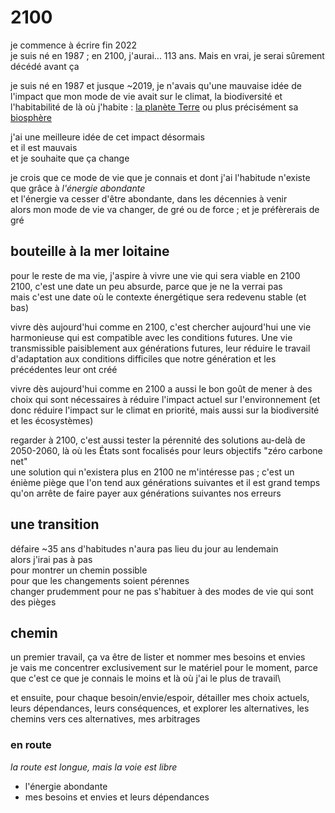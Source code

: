 # 2100

je commence à écrire fin 2022\
je suis né en 1987 ; en 2100, j'aurai... 113 ans. Mais en vrai, je serai sûrement décédé avant ça

je suis né en 1987 et jusque ~2019, je n'avais qu'une mauvaise idée de l'impact que mon mode de vie avait sur le climat, la biodiversité et l'habitabilité de là où j'habite : [la planète Terre](https://fr.wikipedia.org/wiki/Terre) ou plus précisément sa [biosphère](https://fr.wikipedia.org/wiki/Biosph%C3%A8re)

j'ai une meilleure idée de cet impact désormais\
et il est mauvais\
et je souhaite que ça change

je crois que ce mode de vie que je connais et dont j'ai l'habitude n'existe que grâce à *l'énergie abondante*\
et l'énergie va cesser d'être abondante, dans les décennies à venir\
alors mon mode de vie va changer, de gré ou de force ; et je préfèrerais de gré


## bouteille à la mer loitaine

pour le reste de ma vie, j'aspire à vivre une vie qui sera viable en 2100\
2100, c'est une date un peu absurde, parce que je ne la verrai pas\
mais c'est une date où le contexte énergétique sera redevenu stable (et bas)

vivre dès aujourd'hui comme en 2100, c'est chercher aujourd'hui une vie harmonieuse qui est compatible avec les conditions futures. Une vie transmissible paisiblement aux générations futures, leur réduire le travail d'adaptation aux conditions difficiles que notre génération et les précédentes leur ont créé

vivre dès aujourd'hui comme en 2100 a aussi le bon goût de mener à des choix qui sont nécessaires à réduire l'impact actuel sur l'environnement (et donc réduire l'impact sur le climat en priorité, mais aussi sur la biodiversité et les écosystèmes)

regarder à 2100, c'est aussi tester la pérennité des solutions au-delà de 2050-2060, là où les États sont focalisés pour leurs objectifs "zéro carbone net"\
une solution qui n'existera plus en 2100 ne m'intéresse pas ; c'est un énième piège que l'on tend aux générations suivantes et il est grand temps qu'on arrête de faire payer aux générations suivantes nos erreurs


## une transition

défaire ~35 ans d'habitudes n'aura pas lieu du jour au lendemain\
alors j'irai pas à pas\
pour montrer un chemin possible\
pour que les changements soient pérennes\
changer prudemment pour ne pas s'habituer à des modes de vie qui sont des pièges


## chemin

un premier travail, ça va être de lister et nommer mes besoins et envies\
je vais me concentrer exclusivement sur le matériel pour le moment, parce que c'est ce que je connais le moins et là où j'ai le plus de travail\

et ensuite, pour chaque besoin/envie/espoir, détailler mes choix actuels, leurs dépendances, leurs conséquences, et explorer les alternatives, les chemins vers ces alternatives, mes arbitrages


### en route

*la route est longue, mais la voie est libre*

- l'énergie abondante
- mes besoins et envies et leurs dépendances


